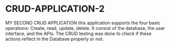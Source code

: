 # CRUD-APPLICATION-2
MY SECOND CRUD APPLICATION
this application supports the four basic operations: Create, read, update, delete. It consist of the database, the user interface, and the APIs.
The CRUD testing was done to check if these actions reflect in the Database properly or not.
